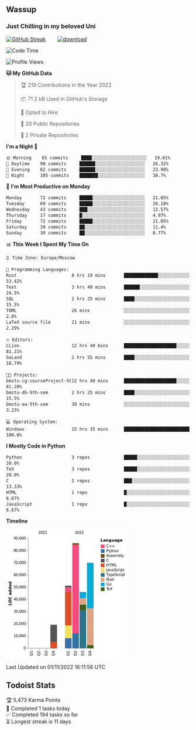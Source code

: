 ## Wassup 
### Just Chilling in my beloved Uni 

<!--
-->

[![GitHub Streak](http://github-readme-streak-stats.herokuapp.com?user=archeoss&theme=shades-of-purple&hide_border=true&date_format=j%20M%5B%20Y%5D)](https://git.io/streak-stats)&nbsp;&nbsp;&nbsp;&nbsp;&nbsp;&nbsp;&nbsp;&nbsp;[![download](https://user-images.githubusercontent.com/68448737/147796309-d8b65b1d-4dde-40d9-b03a-2b42aaa6cd43.jpeg)
](http://bmstu.ru/)

<!--START_SECTION:waka-->
![Code Time](http://img.shields.io/badge/Code%20Time-654%20hrs%2051%20mins-blue)

![Profile Views](http://img.shields.io/badge/Profile%20Views-0-blue)

**🐱 My GitHub Data** 

> 🏆 219 Contributions in the Year 2022
 > 
> 📦 71.2 kB Used in GitHub's Storage 
 > 
> 💼 Opted to Hire
 > 
> 📜 20 Public Repositories 
 > 
> 🔑 2 Private Repositories  
 > 
**I'm a Night 🦉** 

```text
🌞 Morning    65 commits     ████░░░░░░░░░░░░░░░░░░░░░   19.01% 
🌆 Daytime    90 commits     ██████░░░░░░░░░░░░░░░░░░░   26.32% 
🌃 Evening    82 commits     ██████░░░░░░░░░░░░░░░░░░░   23.98% 
🌙 Night      105 commits    ███████░░░░░░░░░░░░░░░░░░   30.7%

```
📅 **I'm Most Productive on Monday** 

```text
Monday       72 commits     █████░░░░░░░░░░░░░░░░░░░░   21.05% 
Tuesday      69 commits     █████░░░░░░░░░░░░░░░░░░░░   20.18% 
Wednesday    43 commits     ███░░░░░░░░░░░░░░░░░░░░░░   12.57% 
Thursday     17 commits     █░░░░░░░░░░░░░░░░░░░░░░░░   4.97% 
Friday       72 commits     █████░░░░░░░░░░░░░░░░░░░░   21.05% 
Saturday     39 commits     ██░░░░░░░░░░░░░░░░░░░░░░░   11.4% 
Sunday       30 commits     ██░░░░░░░░░░░░░░░░░░░░░░░   8.77%

```


📊 **This Week I Spent My Time On** 

```text
⌚︎ Time Zone: Europe/Moscow

💬 Programming Languages: 
Rust                     8 hrs 19 mins       █████████████░░░░░░░░░░░░   53.42% 
Text                     3 hrs 49 mins       ██████░░░░░░░░░░░░░░░░░░░   24.5% 
SQL                      2 hrs 25 mins       ████░░░░░░░░░░░░░░░░░░░░░   15.5% 
TOML                     26 mins             ░░░░░░░░░░░░░░░░░░░░░░░░░   2.8% 
LaTeX source file        21 mins             ░░░░░░░░░░░░░░░░░░░░░░░░░   2.29%

🔥 Editors: 
CLion                    12 hrs 40 mins      ████████████████████░░░░░   81.21% 
GoLand                   2 hrs 55 mins       ████░░░░░░░░░░░░░░░░░░░░░   18.79%

🐱‍💻 Projects: 
bmstu-cg-courseProject-5t12 hrs 40 mins      ████████████████████░░░░░   81.28% 
bmstu-db-5th-sem         2 hrs 25 mins       ████░░░░░░░░░░░░░░░░░░░░░   15.5% 
bmstu-aa-5th-sem         30 mins             ░░░░░░░░░░░░░░░░░░░░░░░░░   3.23%

💻 Operating System: 
Windows                  15 hrs 35 mins      █████████████████████████   100.0%

```

**I Mostly Code in Python** 

```text
Python                   3 repos             █████░░░░░░░░░░░░░░░░░░░░   20.0% 
TeX                      3 repos             █████░░░░░░░░░░░░░░░░░░░░   20.0% 
C                        2 repos             ███░░░░░░░░░░░░░░░░░░░░░░   13.33% 
HTML                     1 repo              █░░░░░░░░░░░░░░░░░░░░░░░░   6.67% 
JavaScript               1 repo              █░░░░░░░░░░░░░░░░░░░░░░░░   6.67%

```


**Timeline**

![Chart not found](https://raw.githubusercontent.com/archeoss/archeoss/master/charts/bar_graph.png) 


 Last Updated on 01/11/2022 16:11:56 UTC
<!--END_SECTION:waka-->

## Todoist Stats

<!-- TODO-IST:START -->
🏆  5,473 Karma Points           
🌸  Completed 1 tasks today           
✅  Completed 194 tasks so far           
⏳  Longest streak is 11 days
<!-- TODO-IST:END -->
